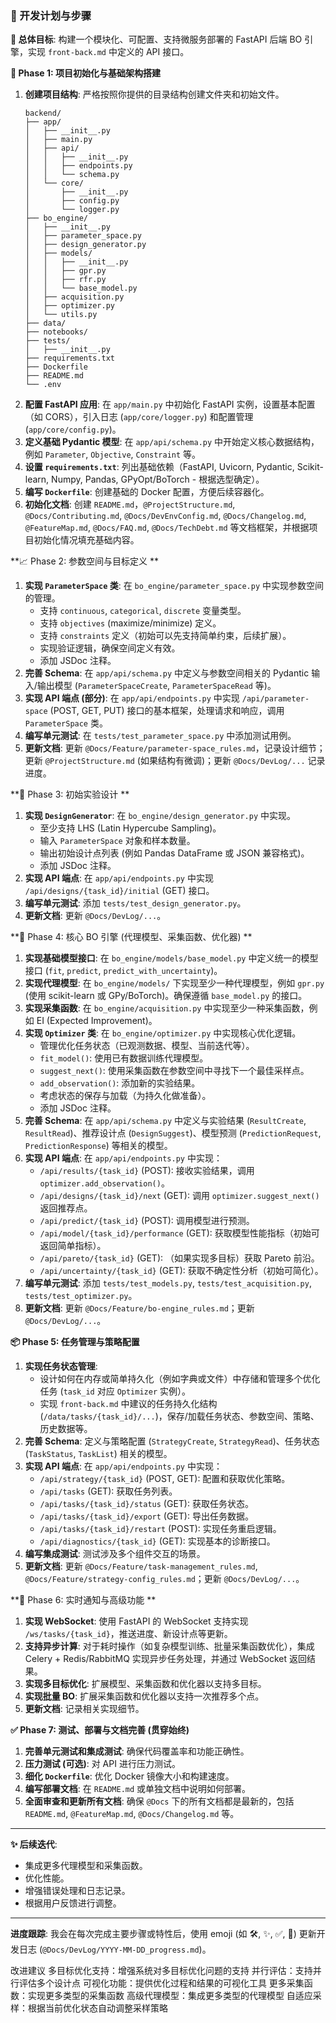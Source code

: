 ### 🚀 开发计划与步骤

**🎯 总体目标**: 构建一个模块化、可配置、支持微服务部署的 FastAPI 后端 BO 引擎，实现 `front-back.md` 中定义的 API 接口。

**🔧 Phase 1: 项目初始化与基础架构搭建**

1.  **创建项目结构**: 严格按照你提供的目录结构创建文件夹和初始文件。
    ```
    backend/
    ├── app/
    │   ├── __init__.py
    │   ├── main.py
    │   ├── api/
    │   │   ├── __init__.py
    │   │   ├── endpoints.py
    │   │   └── schema.py
    │   └── core/
    │       ├── __init__.py
    │       ├── config.py
    │       └── logger.py
    ├── bo_engine/
    │   ├── __init__.py
    │   ├── parameter_space.py
    │   ├── design_generator.py
    │   ├── models/
    │   │   ├── __init__.py
    │   │   ├── gpr.py
    │   │   ├── rfr.py
    │   │   └── base_model.py
    │   ├── acquisition.py
    │   ├── optimizer.py
    │   └── utils.py
    ├── data/
    ├── notebooks/
    ├── tests/
    │   ├── __init__.py
    ├── requirements.txt
    ├── Dockerfile
    ├── README.md
    └── .env
    ```
2.  **配置 FastAPI 应用**: 在 `app/main.py` 中初始化 FastAPI 实例，设置基本配置（如 CORS），引入日志 (`app/core/logger.py`) 和配置管理 (`app/core/config.py`)。
3.  **定义基础 Pydantic 模型**: 在 `app/api/schema.py` 中开始定义核心数据结构，例如 `Parameter`, `Objective`, `Constraint` 等。
4.  **设置 `requirements.txt`**: 列出基础依赖（FastAPI, Uvicorn, Pydantic, Scikit-learn, Numpy, Pandas, GPyOpt/BoTorch - 根据选型确定）。
5.  **编写 `Dockerfile`**: 创建基础的 Docker 配置，方便后续容器化。
6.  **初始化文档**: 创建 `README.md`，`@ProjectStructure.md`, `@Docs/Contributing.md`, `@Docs/DevEnvConfig.md`, `@Docs/Changelog.md`, `@FeatureMap.md`, `@Docs/FAQ.md`, `@Docs/TechDebt.md` 等文档框架，并根据项目初始化情况填充基础内容。

**📈 Phase 2: 参数空间与目标定义 **

1.  **实现 `ParameterSpace` 类**: 在 `bo_engine/parameter_space.py` 中实现参数空间的管理。
    *   支持 `continuous`, `categorical`, `discrete` 变量类型。
    *   支持 `objectives` (maximize/minimize) 定义。
    *   支持 `constraints` 定义（初始可以先支持简单约束，后续扩展）。
    *   实现验证逻辑，确保空间定义有效。
    *   添加 JSDoc 注释。
2.  **完善 Schema**: 在 `app/api/schema.py` 中定义与参数空间相关的 Pydantic 输入/输出模型 (`ParameterSpaceCreate`, `ParameterSpaceRead` 等)。
3.  **实现 API 端点 (部分)**: 在 `app/api/endpoints.py` 中实现 `/api/parameter-space` (POST, GET, PUT) 接口的基本框架，处理请求和响应，调用 `ParameterSpace` 类。
4.  **编写单元测试**: 在 `tests/test_parameter_space.py` 中添加测试用例。
5.  **更新文档**: 更新 `@Docs/Feature/parameter-space_rules.md`，记录设计细节；更新 `@ProjectStructure.md` (如果结构有微调)；更新 `@Docs/DevLog/...` 记录进度。

**🧪 Phase 3: 初始实验设计 **

1.  **实现 `DesignGenerator`**: 在 `bo_engine/design_generator.py` 中实现。
    *   至少支持 LHS (Latin Hypercube Sampling)。
    *   输入 `ParameterSpace` 对象和样本数量。
    *   输出初始设计点列表 (例如 Pandas DataFrame 或 JSON 兼容格式)。
    *   添加 JSDoc 注释。
2.  **实现 API 端点**: 在 `app/api/endpoints.py` 中实现 `/api/designs/{task_id}/initial` (GET) 接口。
3.  **编写单元测试**: 添加 `tests/test_design_generator.py`。
4.  **更新文档**: 更新 `@Docs/DevLog/...`。

**🧠 Phase 4: 核心 BO 引擎 (代理模型、采集函数、优化器) **

1.  **实现基础模型接口**: 在 `bo_engine/models/base_model.py` 中定义统一的模型接口 (`fit`, `predict`, `predict_with_uncertainty`)。
2.  **实现代理模型**: 在 `bo_engine/models/` 下实现至少一种代理模型，例如 `gpr.py` (使用 scikit-learn 或 GPy/BoTorch)。确保遵循 `base_model.py` 的接口。
3.  **实现采集函数**: 在 `bo_engine/acquisition.py` 中实现至少一种采集函数，例如 EI (Expected Improvement)。
4.  **实现 `Optimizer` 类**: 在 `bo_engine/optimizer.py` 中实现核心优化逻辑。
    *   管理优化任务状态（已观测数据、模型、当前迭代等）。
    *   `fit_model()`: 使用已有数据训练代理模型。
    *   `suggest_next()`: 使用采集函数在参数空间中寻找下一个最佳采样点。
    *   `add_observation()`: 添加新的实验结果。
    *   考虑状态的保存与加载（为持久化做准备）。
    *   添加 JSDoc 注释。
5.  **完善 Schema**: 在 `app/api/schema.py` 中定义与实验结果 (`ResultCreate`, `ResultRead`)、推荐设计点 (`DesignSuggest`)、模型预测 (`PredictionRequest`, `PredictionResponse`) 等相关的模型。
6.  **实现 API 端点**: 在 `app/api/endpoints.py` 中实现：
    *   `/api/results/{task_id}` (POST): 接收实验结果，调用 `optimizer.add_observation()`。
    *   `/api/designs/{task_id}/next` (GET): 调用 `optimizer.suggest_next()` 返回推荐点。
    *   `/api/predict/{task_id}` (POST): 调用模型进行预测。
    *   `/api/model/{task_id}/performance` (GET): 获取模型性能指标（初始可返回简单指标）。
    *   `/api/pareto/{task_id}` (GET): （如果实现多目标）获取 Pareto 前沿。
    *   `/api/uncertainty/{task_id}` (GET): 获取不确定性分析（初始可简化）。
7.  **编写单元测试**: 添加 `tests/test_models.py`, `tests/test_acquisition.py`, `tests/test_optimizer.py`。
8.  **更新文档**: 更新 `@Docs/Feature/bo-engine_rules.md`；更新 `@Docs/DevLog/...`。

**📦 Phase 5: 任务管理与策略配置**

1.  **实现任务状态管理**:
    *   设计如何在内存或简单持久化（例如字典或文件）中存储和管理多个优化任务 (`task_id` 对应 `Optimizer` 实例）。
    *   实现 `front-back.md` 中建议的任务持久化结构 (`/data/tasks/{task_id}/...`)，保存/加载任务状态、参数空间、策略、历史数据等。
2.  **完善 Schema**: 定义与策略配置 (`StrategyCreate`, `StrategyRead`)、任务状态 (`TaskStatus`, `TaskList`) 相关的模型。
3.  **实现 API 端点**: 在 `app/api/endpoints.py` 中实现：
    *   `/api/strategy/{task_id}` (POST, GET): 配置和获取优化策略。
    *   `/api/tasks` (GET): 获取任务列表。
    *   `/api/tasks/{task_id}/status` (GET): 获取任务状态。
    *   `/api/tasks/{task_id}/export` (GET): 导出任务数据。
    *   `/api/tasks/{task_id}/restart` (POST): 实现任务重启逻辑。
    *   `/api/diagnostics/{task_id}` (GET): 实现基本的诊断接口。
4.  **编写集成测试**: 测试涉及多个组件交互的场景。
5.  **更新文档**: 更新 `@Docs/Feature/task-management_rules.md`, `@Docs/Feature/strategy-config_rules.md`；更新 `@Docs/DevLog/...`。

**🔌 Phase 6: 实时通知与高级功能 **

1.  **实现 WebSocket**: 使用 FastAPI 的 WebSocket 支持实现 `/ws/tasks/{task_id}`，推送进度、新设计点等更新。
2.  **支持异步计算**: 对于耗时操作（如复杂模型训练、批量采集函数优化），集成 Celery + Redis/RabbitMQ 实现异步任务处理，并通过 WebSocket 返回结果。
3.  **实现多目标优化**: 扩展模型、采集函数和优化器以支持多目标。
4.  **实现批量 BO**: 扩展采集函数和优化器以支持一次推荐多个点。
5.  **更新文档**: 记录相关实现细节。

**✅ Phase 7: 测试、部署与文档完善 (贯穿始终)**

1.  **完善单元测试和集成测试**: 确保代码覆盖率和功能正确性。
2.  **压力测试 (可选)**: 对 API 进行压力测试。
3.  **细化 `Dockerfile`**: 优化 Docker 镜像大小和构建速度。
4.  **编写部署文档**: 在 `README.md` 或单独文档中说明如何部署。
5.  **全面审查和更新所有文档**: 确保 `@Docs` 下的所有文档都是最新的，包括 `README.md`, `@FeatureMap.md`, `@Docs/Changelog.md` 等。

---

**✨ 后续迭代**:

*   集成更多代理模型和采集函数。
*   优化性能。
*   增强错误处理和日志记录。
*   根据用户反馈进行调整。

---

**进度跟踪**: 我会在每次完成主要步骤或特性后，使用 emoji (如 🛠️, ✨, ✅, 📝) 更新开发日志 (`@Docs/DevLog/YYYY-MM-DD_progress.md`)。

改进建议
多目标优化支持：增强系统对多目标优化问题的支持
并行评估：支持并行评估多个设计点
可视化功能：提供优化过程和结果的可视化工具
更多采集函数：实现更多类型的采集函数
高级代理模型：集成更多类型的代理模型
自适应采样：根据当前优化状态自动调整采样策略
